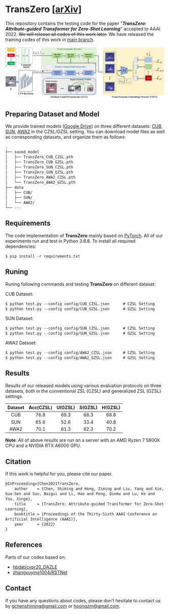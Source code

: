 # TransZero [[arXiv]](https://arxiv.org/pdf/2112.01683.pdf)


This repository contains the testing code for the paper  "***TransZero: Attribute-guided Transformer for Zero-Shot Learning***" accepted to AAAI 2022. 
~~We will release all codes of this work later.~~
We have released the training codes of this work in [main branch](https://github.com/HHHZM/TransZero_train).

![](figs/pipeline.png)


## Preparing Dataset and Model

We provide trained models ([Google Drive](https://drive.google.com/drive/folders/1WK9pm2eX2Rl4rWqXqe_EZiAM8wWB8yqG?usp=sharing)) on three different datasets: [CUB](http://www.vision.caltech.edu/visipedia/CUB-200-2011.html), [SUN](http://cs.brown.edu/~gmpatter/sunattributes.html), [AWA2](http://cvml.ist.ac.at/AwA2/) in the CZSL/GZSL setting. You can download model files as well as corresponding datasets, and organize them as follows: 
```
.
├── saved_model
│   ├── TransZero_CUB_CZSL.pth
│   ├── TransZero_CUB_GZSL.pth
│   ├── TransZero_SUN_CZSL.pth
│   ├── TransZero_SUN_GZSL.pth
│   ├── TransZero_AWA2_CZSL.pth
│   └── TransZero_AWA2_GZSL.pth
├── data
│   ├── CUB/
│   ├── SUN/
│   └── AWA2/
└── ···
```

## Requirements
The code implementation of **TransZero** mainly based on [PyTorch](https://pytorch.org/). All of our experiments run and test in Python 3.8.8. To install all required dependencies:
```
$ pip install -r requirements.txt
```
## Runing
Runing following commands and testing **TransZero** on different dataset:

CUB Dataset: 
```
$ python test.py --config config/CUB_CZSL.json      # CZSL Setting
$ python test.py --config config/CUB_GZSL.json      # GZSL Setting
```
SUN Dataset:
```
$ python test.py --config config/SUN_CZSL.json      # CZSL Setting
$ python test.py --config config/SUN_GZSL.json      # GZSL Setting
```
AWA2 Dataset: 
```
$ python test.py --config config/AWA2_CZSL.json     # CZSL Setting
$ python test.py --config config/AWA2_GZSL.json     # GZSL Setting
```

## Results
Results of our released models using various evaluation protocols on three datasets, both in the conventional ZSL (CZSL) and generalized ZSL (GZSL) settings.

| Dataset | Acc(CZSL) | U(GZSL) | S(GZSL) | H(GZSL) |
| :-----: | :-----: | :-----: | :-----: | :-----: |
| CUB | 76.8 | 69.3 | 68.3 | 68.8 |
| SUN | 65.6 | 52.6 | 33.4 | 40.8 |
| AWA2 | 70.1 | 61.3 | 82.3 | 70.2 |

**Note**: All of above results are run on a server with an AMD Ryzen 7 5800X CPU and a NVIDIA RTX A6000 GPU.

## Citation
If this work is helpful for you, please cite our paper.

```
@InProceedings{Chen2021TransZero,
    author    = {Chen, Shiming and Hong, Ziming and Liu, Yang and Xie, Guo-Sen and Sun, Baigui and Li, Hao and Peng, Qinmu and Lu, Ke and You, Xinge},
    title     = {TransZero: Attribute-guided Transformer for Zero-Shot Learning},
    booktitle = {Proceedings of the Thirty-Sixth AAAI Conference on Artificial Intelligence (AAAI)},
    year      = {2022}
}
```

## References
Parts of our codes based on:
* [hbdat/cvpr20_DAZLE](https://github.com/hbdat/cvpr20_DAZLE)
* [zhangxuying1004/RSTNet](https://github.com/zhangxuying1004/RSTNet)

## Contact
If you have any questions about codes, please don't hesitate to contact us by gchenshiming@gmail.com or hoongzm@gmail.com.

